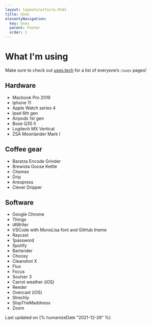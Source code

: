 ```yaml
---
layout: layouts/article.html
title: Uses
eleventyNavigation:
  key: Uses
  parent: Footer
  order: 1
---
```


# What I'm using

Make sure to check out [uses.tech](https://uses.tech/) for a list of everyone’s `/uses` pages!

## Hardware
- Macbook Pro 2019
- Iphone 11
- Apple Watch series 4
- Ipad 6th gen
- Airpods 1st gen
- Bose Q35 II
- Logitech MX Vertical
- ZSA Moonlander Mark I

## Coffee gear
- Baratza Encode Grinder
- Brewista Goose Kettle
- Chemex
- Drip
- Areopress
- Clever Dripper

## Software
- Google Chrome
- Things
- iAWriter
- VSCode with MonoLisa font and GitHub theme
- Raycast
- 1password
- Spotify
- Bartender
- Choosy
- Cleanshot X
- Flux
- Focus
- Soulver 3
- Carrot weather (iOS)
- Reeder
- Overcast (iOS)
- Strechly
- StopTheMaddness
- Zoom

Last updated on <time datetime="2021-12-26" class="not-touch">{% humanizeDate "2021-12-26" %}</time>
